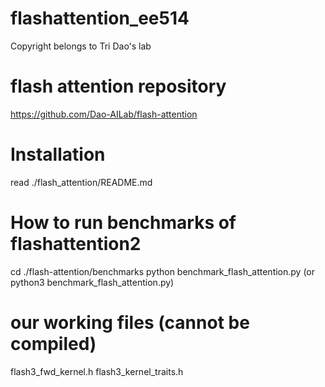 # flashattention_ee514

Copyright belongs to Tri Dao's lab

# flash attention repository
https://github.com/Dao-AILab/flash-attention

# Installation
read ./flash_attention/README.md

# How to run benchmarks of flashattention2
cd ./flash-attention/benchmarks
python benchmark_flash_attention.py
(or python3 benchmark_flash_attention.py)

# our working files (cannot be compiled)
flash3_fwd_kernel.h
flash3_kernel_traits.h
